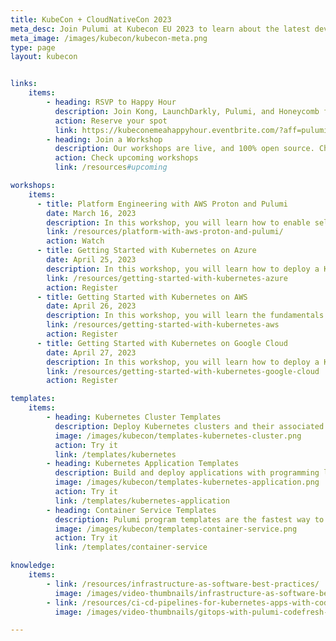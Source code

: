 ```yaml
---
title: KubeCon + CloudNativeCon 2023
meta_desc: Join Pulumi at Kubecon EU 2023 to learn about the latest developments in infrastructure as code, Kubernetes, observability, and cloud-native computing.
meta_image: /images/kubecon/kubecon-meta.png
type: page
layout: kubecon


links:
    items:
        - heading: RSVP to Happy Hour
          description: Join Kong, LaunchDarkly, Pulumi, and Honeycomb for an evening of light fare, libations, and conversations.<br/><b>Limited Spots Remaining</b><br/>April 7, 10pm CEST at De Kroon Restaurant & Club.
          action: Reserve your spot
          link: https://kubeconemeahappyhour.eventbrite.com/?aff=pulumi
        - heading: Join a Workshop
          description: Our workshops are live, and 100% open source. Choose from fundamental to advanced topics. They are hands-on and code source is provided.
          action: Check upcoming workshops
          link: /resources#upcoming

workshops:
    items:
      - title: Platform Engineering with AWS Proton and Pulumi
        date: March 16, 2023
        description: In this workshop, you will learn how to enable self-service infrastructure for your infrastructure using AWS Proton and Pulumi.
        link: /resources/platform-with-aws-proton-and-pulumi/
        action: Watch
      - title: Getting Started with Kubernetes on Azure
        date: April 25, 2023
        description: In this workshop, you will learn how to deploy a Kubernetes cluster on Microsoft Azure and run containerized applications on the cluster.
        link: /resources/getting-started-with-kubernetes-azure
        action: Register
      - title: Getting Started with Kubernetes on AWS
        date: April 26, 2023
        description: In this workshop, you will learn the fundamentals of setting up EKS clusters on AWS through guided exercises using Pulumi.
        link: /resources/getting-started-with-kubernetes-aws
        action: Register
      - title: Getting Started with Kubernetes on Google Cloud
        date: April 27, 2023
        description: In this workshop, you will learn how to deploy a Kubernetes cluster on Google Cloud and run containerized applications on the cluster.
        link: /resources/getting-started-with-kubernetes-google-cloud
        action: Register

templates:
    items:
        - heading: Kubernetes Cluster Templates
          description: Deploy Kubernetes clusters and their associated infrastructure on AWS, Azure, or Google Cloud Platform.
          image: /images/kubecon/templates-kubernetes-cluster.png
          action: Try it
          link: /templates/kubernetes
        - heading: Kubernetes Application Templates
          description: Build and deploy applications with programming languages and deploying them to your Kubernetes clusters.
          image: /images/kubecon/templates-kubernetes-application.png
          action: Try it
          link: /templates/kubernetes-application
        - heading: Container Service Templates
          description: Pulumi program templates are the fastest way to deploy container services on AWS, Azure, or Google Cloud Platform.
          image: /images/kubecon/templates-container-service.png
          action: Try it
          link: /templates/container-service

knowledge:
    items:
        - link: /resources/infrastructure-as-software-best-practices/
          image: /images/video-thumbnails/infrastructure-as-software-best-practices-thumbnail.png
        - link: /resources/ci-cd-pipelines-for-kubernetes-apps-with-codefresh/
          image: /images/video-thumbnails/gitops-with-pulumi-codefresh-thumbnail.png

---
```

